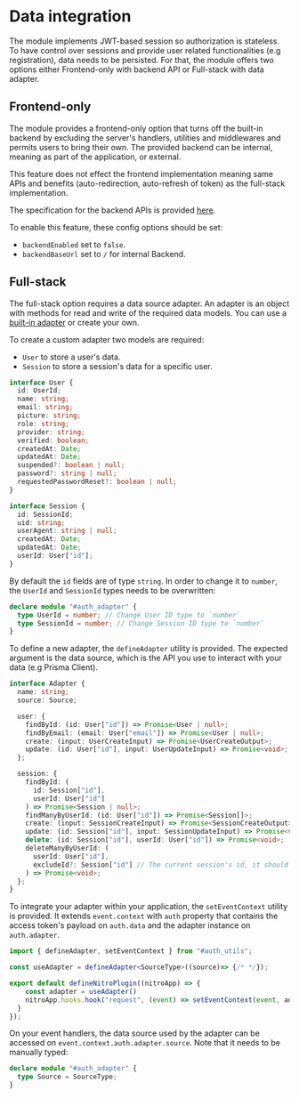# Data integration

The module implements JWT-based session so authorization is stateless. To have control over sessions and provide user related functionalities (e.g registration), data needs to be persisted. For that, the module offers two options either Frontend-only with backend API or Full-stack with data adapter.

## Frontend-only

The module provides a frontend-only option that turns off the built-in backend by excluding the server's handlers, utilities and middlewares and permits users to bring their own. The provided backend can be internal, meaning as part of the application, or external.

This feature does not effect the frontend implementation meaning same APIs and benefits (auto-redirection, auto-refresh of token) as the full-stack implementation.

The specification for the backend APIs is provided [here](https://app.swaggerhub.com/apis-docs/becem-gharbi/nuxt-auth).

To enable this feature, these config options should be set:

- `backendEnabled` set to `false`.
- `backendBaseUrl` set to `/` for internal Backend.

## Full-stack

The full-stack option requires a data source adapter. An adapter is an object with methods for read and write of the required data models. You can use a [built-in adapter](/getting-started/adapters) or create your own.

To create a custom adapter two models are required:

- `User` to store a user's data.
- `Session` to store a session's data for a specific user.

```ts
interface User {
  id: UserId;
  name: string;
  email: string;
  picture: string;
  role: string;
  provider: string;
  verified: boolean;
  createdAt: Date;
  updatedAt: Date;
  suspended?: boolean | null;
  password?: string | null;
  requestedPasswordReset?: boolean | null;
}

interface Session {
  id: SessionId;
  uid: string;
  userAgent: string | null;
  createdAt: Date;
  updatedAt: Date;
  userId: User["id"];
}
```

By default the `id` fields are of type `string`. In order to change it to `number`, the `UserId` and `SessionId` types needs to be overwritten:

```ts
declare module "#auth_adapter" {
  type UserId = number; // Change User ID type to `number`
  type SessionId = number; // Change Session ID type to `number`
}
```

To define a new adapter, the `defineAdapter` utility is provided. The expected argument is the data source, which is the API you use to interact with your data (e.g Prisma Client).

```ts
interface Adapter {
  name: string;
  source: Source;

  user: {
    findById: (id: User["id"]) => Promise<User | null>;
    findByEmail: (email: User["email"]) => Promise<User | null>;
    create: (input: UserCreateInput) => Promise<UserCreateOutput>;
    update: (id: User["id"], input: UserUpdateInput) => Promise<void>;
  };

  session: {
    findById: (
      id: Session["id"],
      userId: User["id"]
    ) => Promise<Session | null>;
    findManyByUserId: (id: User["id"]) => Promise<Session[]>;
    create: (input: SessionCreateInput) => Promise<SessionCreateOutput>;
    update: (id: Session["id"], input: SessionUpdateInput) => Promise<void>;
    delete: (id: Session["id"], userId: User["id"]) => Promise<void>;
    deleteManyByUserId: (
      userId: User["id"],
      excludeId?: Session["id"] // The current session's id, it should not be deleted.
    ) => Promise<void>;
  };
}
```

To integrate your adapter within your application, the `setEventContext` utility is provided. It extends `event.context` with `auth` property that contains the access token's payload on `auth.data` and the adapter instance on `auth.adapter`.

```ts
import { defineAdapter, setEventContext } from "#auth_utils";

const useAdapter = defineAdapter<SourceType>((source)=> {/* */});

export default defineNitroPlugin((nitroApp) => {
    const adapter = useAdapter()
    nitroApp.hooks.hook("request", (event) => setEventContext(event, adapter));
  }
});
```

On your event handlers, the data source used by the adapter can be accessed on `event.context.auth.adapter.source`. Note that it needs to be manually typed:

```ts
declare module "#auth_adapter" {
  type Source = SourceType;
}
```
